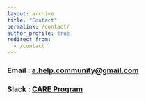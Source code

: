```yaml
---
layout: archive
title: "Contact"
permalink: /contact/
author_profile: true
redirect_from:
  - /contact
---
```


### Email : [a.help.community@gmail.com](mailto:a.help.community@gmail.com)
### Slack : [CARE Program](https://join.slack.com/t/care-program-group/shared_invite/zt-2058imlc6-2pmDjkNF72DKqKj2ulMVwQ)
